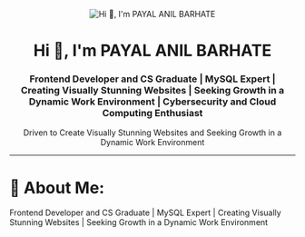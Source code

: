 <p align="center">
  <img alt="Hi 👋, I'm PAYAL ANIL BARHATE" 
</p>

<h1 align="center">Hi 👋, I'm PAYAL ANIL BARHATE</h1>
<h3 align="center">Frontend Developer and CS Graduate | MySQL Expert | Creating Visually Stunning Websites | Seeking Growth in a Dynamic Work Environment | Cybersecurity and Cloud Computing Enthusiast</h3>
<p align="center">Driven to Create Visually Stunning Websites and Seeking Growth in a Dynamic Work Environment</p>

<p align="center">
  
  </a>
</p>

---

# 💫 About Me:
Frontend Developer and CS Graduate | MySQL Expert | Creating Visually Stunning Websites | Seeking Growth in a Dynamic Work Environment



